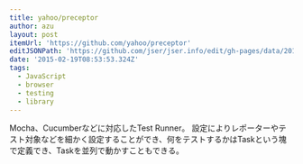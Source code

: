 ```yaml
---
title: yahoo/preceptor
author: azu
layout: post
itemUrl: 'https://github.com/yahoo/preceptor'
editJSONPath: 'https://github.com/jser/jser.info/edit/gh-pages/data/2015/02/index.json'
date: '2015-02-19T08:53:53.324Z'
tags:
  - JavaScript
  - browser
  - testing
  - library
---
```

Mocha、Cucumberなどに対応したTest Runner。
設定によりレポーターやテスト対象などを細かく設定することができ、何をテストするかはTaskという塊で定義でき、Taskを並列で動かすこともできる。
